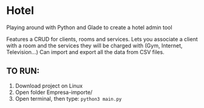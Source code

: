 # Hotel
Playing around with Python and Glade to create a hotel admin tool

Features a CRUD for clients, rooms and services. Lets you associate a client with a room and the services they will be charged with (Gym, Internet, Television...)
Can import and export all the data from CSV files.

## TO RUN:
1. Download project on Linux 
2. Open folder Empresa-importe/ 
3. Open terminal, then type: `python3 main.py`
